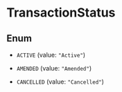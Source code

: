 

# TransactionStatus

## Enum


* `ACTIVE` (value: `"Active"`)

* `AMENDED` (value: `"Amended"`)

* `CANCELLED` (value: `"Cancelled"`)



